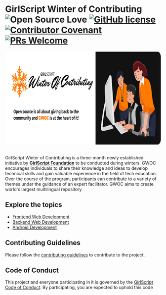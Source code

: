 # GirlScript Winter of Contributing <br/> ![Open Source Love](https://badges.frapsoft.com/os/v2/open-source.svg?v=103) [![GitHub license](https://img.shields.io/badge/license-MIT-blue.svg)](LICENSE) [![Contributor Covenant](https://img.shields.io/badge/Contributor%20Covenant-2.1-4baaaa.svg)](.github/CODE_OF_CONDUCT.md) [![PRs Welcome](https://img.shields.io/badge/PRs-welcome-green.svg)](.github/CONTRIBUTING.md) 

<img src="banner_readme.png" height="300px" />

<br/>
<br/>

GirlScript Winter of Contributing is a three-month newly established initiative by **[GirlScript Foundation](https://www.girlscript.tech/home)** to be conducted during winters. GWOC encourages individuals to share their knowledge and ideas to develop technical skills and gain valuable experience in the field of tech education. Over the course of the program, participants can contribute to a variety of themes under the guidance of an expert facilitator. GWOC aims to create world's largest multilingual repository

## Explore the topics
- [Frontend Web Development](./Frontend-Web-Development)
- [Backend Web Development](./Backend-Web-Development)
- [Android Development](./Android-development)

## Contributing Guidelines
Please follow the [contributing guidelines](./.github/CONTRIBUTING.md) to contribute to the project.

## Code of Conduct
This project and everyone participating in it is governed by the [GirlScript Code of Conduct](./.github/CODE_OF_CONDUCT.md). By participating, you are expected to uphold this code
